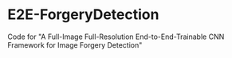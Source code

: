 # E2E-ForgeryDetection
Code for "A Full-Image Full-Resolution End-to-End-Trainable CNN Framework for Image Forgery Detection"
